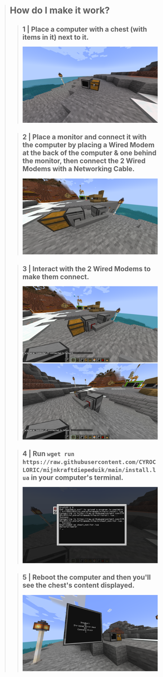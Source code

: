 > # How do I make it work?  
>> ## 1 | Place a **computer** with a **chest** (with items in it) next to it.  
>> ![Picture For Guidance](https://github.com/CYROCLORIC/mijnkraftdiepeduik/blob/main/Ignore%20This%20Folder/2024-05-28_10.41.05.png)   
>
>> ## 2 | Place a **monitor** and connect it with the **computer** by placing a **Wired Modem** at the back of the **computer** & one behind the **monitor**, then connect the 2 **Wired Modems** with a **Networking Cable**.  
>> ![Picture For Guidance](https://github.com/CYROCLORIC/mijnkraftdiepeduik/blob/main/Ignore%20This%20Folder/2024-05-28_10.43.52.png)   
>
>> ## 3 | Interact with the 2 **Wired Modems** to make them connect.  
>> ![Picture For Guidance](https://github.com/CYROCLORIC/mijnkraftdiepeduik/blob/main/Ignore%20This%20Folder/2024-05-28_10.44.35.png) ![Picture For Guidance](https://github.com/CYROCLORIC/mijnkraftdiepeduik/blob/main/Ignore%20This%20Folder/2024-05-28_10.44.50.png)  
>
>> ## 4 | Run `wget run https://raw.githubusercontent.com/CYROCLORIC/mijnkraftdiepeduik/main/install.lua` in your computer's terminal.  
>> ![Picture For Guidance](https://github.com/CYROCLORIC/mijnkraftdiepeduik/blob/main/Ignore%20This%20Folder/2024-05-28_10.45.55.png)  
>
>> ## 5 | Reboot the **computer** and then you'll see the **chest**'s content displayed.  
>> ![Picture](https://github.com/CYROCLORIC/mijnkraftdiepeduik/blob/main/Ignore%20This%20Folder/2024-05-28_10.47.59.png)  
